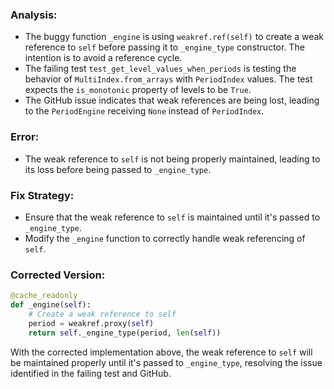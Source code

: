 ### Analysis:
- The buggy function `_engine` is using `weakref.ref(self)` to create a weak reference to `self` before passing it to `_engine_type` constructor. The intention is to avoid a reference cycle.
- The failing test `test_get_level_values_when_periods` is testing the behavior of `MultiIndex.from_arrays` with `PeriodIndex` values. The test expects the `is_monotonic` property of levels to be `True`.
- The GitHub issue indicates that weak references are being lost, leading to the `PeriodEngine` receiving `None` instead of `PeriodIndex`.

### Error:
- The weak reference to `self` is not being properly maintained, leading to its loss before being passed to `_engine_type`.

### Fix Strategy:
- Ensure that the weak reference to `self` is maintained until it's passed to `_engine_type`.
- Modify the `_engine` function to correctly handle weak referencing of `self`.

### Corrected Version:
```python
@cache_readonly
def _engine(self):
    # Create a weak reference to self
    period = weakref.proxy(self)
    return self._engine_type(period, len(self))
``` 

With the corrected implementation above, the weak reference to `self` will be maintained properly until it's passed to `_engine_type`, resolving the issue identified in the failing test and GitHub.